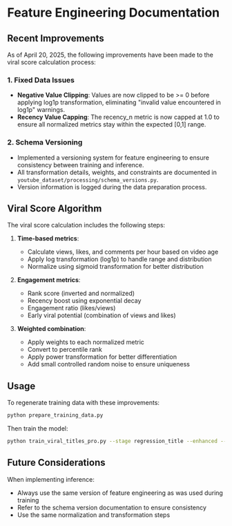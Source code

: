 # Feature Engineering Documentation

## Recent Improvements

As of April 20, 2025, the following improvements have been made to the viral score calculation process:

### 1. Fixed Data Issues
- **Negative Value Clipping**: Values are now clipped to be >= 0 before applying log1p transformation, eliminating "invalid value encountered in log1p" warnings.
- **Recency Value Capping**: The recency_n metric is now capped at 1.0 to ensure all normalized metrics stay within the expected [0,1] range.

### 2. Schema Versioning
- Implemented a versioning system for feature engineering to ensure consistency between training and inference.
- All transformation details, weights, and constraints are documented in `youtube_dataset/processing/schema_versions.py`.
- Version information is logged during the data preparation process.

## Viral Score Algorithm

The viral score calculation includes the following steps:

1. **Time-based metrics**:
   - Calculate views, likes, and comments per hour based on video age
   - Apply log transformation (log1p) to handle range and distribution
   - Normalize using sigmoid transformation for better distribution

2. **Engagement metrics**:
   - Rank score (inverted and normalized)
   - Recency boost using exponential decay
   - Engagement ratio (likes/views)
   - Early viral potential (combination of views and likes)

3. **Weighted combination**:
   - Apply weights to each normalized metric
   - Convert to percentile rank
   - Apply power transformation for better differentiation
   - Add small controlled random noise to ensure uniqueness

## Usage

To regenerate training data with these improvements:

```bash
python prepare_training_data.py
```

Then train the model:

```bash
python train_viral_titles_pro.py --stage regression_title --enhanced --dataset hf_dataset_reg_improved
```

## Future Considerations

When implementing inference:
- Always use the same version of feature engineering as was used during training
- Refer to the schema version documentation to ensure consistency
- Use the same normalization and transformation steps 